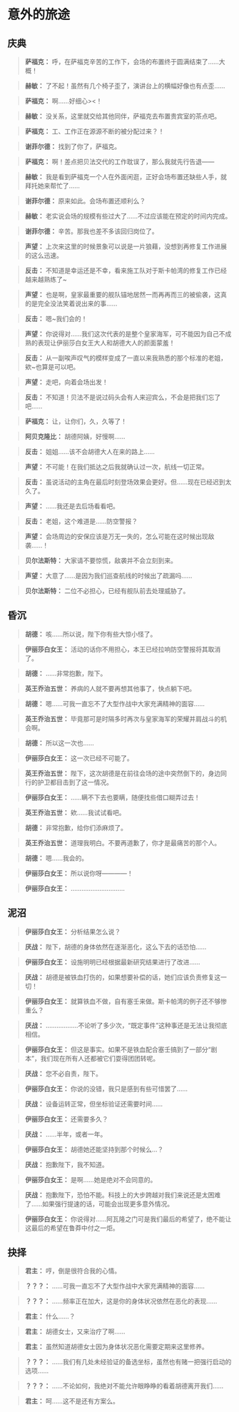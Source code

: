 # 意外的旅途

## 庆典

> **萨福克：**
> 呼，在萨福克辛苦的工作下，会场的布置终于圆满结束了……大概！

> **赫敏：**
> 了不起！虽然有几个椅子歪了，演讲台上的横幅好像也有点歪……

> **萨福克：**
> 啊……好细心><！

> **赫敏：**
> 没关系，这里就交给其他同伴，萨福克去布置贵宾室的茶点吧。

> **萨福克：**
> 工、工作正在源源不断的被分配过来？！

> **谢菲尔德：**
> 找到了你了，萨福克。

> **萨福克：**
> 啊！差点把贝法交代的工作耽误了，那么我就先行告退——

> **赫敏：**
> 我是看到萨福克一个人在外面闲逛，正好会场布置还缺些人手，就拜托她来帮忙了……

> **谢菲尔德：**
> 原来如此。会场布置还顺利么？

> **赫敏：**
> 老实说会场的规模有些过大了……不过应该能在预定的时间内完成。

> **谢菲尔德：**
> 辛苦。那我也差不多该回归岗位了。

> **声望：**
> 上次来这里的时候景象可以说是一片狼藉，没想到再修复工作进展的这么迅速。

> **反击：**
> 不知道是幸运还是不幸，看来施工队对于斯卡帕湾的修复工作已经越来越熟练了~

> **声望：**
> 也是啊，皇家最重要的舰队锚地居然一而再再而三的被偷袭，这真的是完全没法笑着说出来的事……

> **反击：**
> 嗯~我们会的！

> **声望：**
> 你说得对……我们这次代表的是整个皇家海军，可不能因为自己不成熟的表现让伊丽莎白女王大人和胡德大人的颜面蒙羞！

> **反击：**
> 从一副唉声叹气的模样变成了一直以来我熟悉的那个标准的老姐，欸~也算是可以吧。

> **声望：**
> 走吧，向着会场出发！

> **反击：**
> 不知道！贝法不是说过码头会有人来迎宾么，不会是把我们忘了吧……

> **萨福克：**
> 让，让你们，久，久等了！

> **阿贝克隆比：**
> 胡德阿姨，好慢啊……

> **反击：**
> 姐姐……该不会胡德大人在来的路上……

> **声望：**
> 不可能！在我们抵达之后我就确认过一次，航线一切正常。

> **反击：**
> 虽说活动的主角在最后时刻登场效果会更好。但……现在已经迟到太久了。

> **声望：**
> ……我还是去后场看看吧。

> **反击：**
> 老姐，这个难道是……防空警报？

> **声望：**
> 会场周边的安保应该是万无一失的，怎么可能在这时候出现敌袭……！

> **贝尔法斯特：**
> 大家请不要惊慌，敌袭并不会立刻到来。

> **声望：**
> 大意了……是因为我们巡查航线的时候出了疏漏吗……

> **贝尔法斯特：**
> 二位不必担心，已经有舰队前去处理威胁了。

## 昏沉

> **胡德：**
> 咳……所以说，陛下你有些大惊小怪了。

> **伊丽莎白女王：**
> 活动的话你不用担心，本王已经拉响防空警报将其取消了。

> **胡德：**
> ……非常抱歉，陛下。

> **英王乔治五世：**
> 养病的人就不要再想其他事了，快点躺下吧。

> **胡德：**
> 嗯……可我一直忘不了大型作战中大家充满精神的面容……

> **英王乔治五世：**
> 毕竟那可是时隔多时再次与皇家海军的荣耀并肩战斗的机会啊。

> **胡德：**
> 所以这一次也……

> **伊丽莎白女王：**
> 这一次已经不可能了。

> **英王乔治五世：**
> 陛下，这次胡德是在前往会场的途中突然倒下的，身边同行的护卫都目击到了这一情况。

> **伊丽莎白女王：**
> ……瞒不下去也要瞒，随便找些借口糊弄过去！

> **英王乔治五世：**
> 欸……我试试看吧。

> **胡德：**
> 非常抱歉，给你们添麻烦了。

> **英王乔治五世：**
> 道理我明白。不要再道歉了，你才是最痛苦的那个人。

> **胡德：**
> 嗯……我会的。

> **伊丽莎白女王：**
> 所以说你呀————！

> **伊丽莎白女王：**
> …………………………

## 泥沼

> **伊丽莎白女王：**
> 分析结果怎么说？

> **厌战：**
> 陛下，胡德的身体依然在逐渐恶化，这么下去的话恐怕……

> **伊丽莎白女王：**
> 设施明明已经根据最新研究结果进行了改进……

> **厌战：**
> 胡德是被铁血打伤的，如果想要补偿的话，她们应该负责修复这一切！

> **伊丽莎白女王：**
> 就算铁血不做，自有塞壬来做。斯卡帕湾的例子还不够惨重么？

> **厌战：**
> ………………不论听了多少次，“既定事件”这种事还是无法让我彻底相信。

> **伊丽莎白女王：**
> 但这是事实。如果不是铁血配合塞壬搞到了一部分“剧本”，我们现在所有人还都被它们耍得团团转呢。

> **厌战：**
> 您不必自责，陛下。

> **伊丽莎白女王：**
> 你说的没错，我只是感到有些可惜罢了……

> **厌战：**
> 设备运转正常，但坐标验证还需要时间……

> **伊丽莎白女王：**
> 还需要多久？

> **厌战：**
> ……半年，或者一年。

> **伊丽莎白女王：**
> 胡德她还能坚持到那个时候么…？

> **厌战：**
> 抱歉陛下，我不知道。

> **伊丽莎白女王：**
> 是啊……她是绝对不会同意的。

> **厌战：**
> 抱歉陛下，恐怕不能。科技上的大步跨越对我们来说还是太困难了……如果强行提速的话，可能会出现更多意外情况。

> **伊丽莎白女王：**
> 你说得对……阿瓦隆之门可是我们最后的希望了，绝不能让这最后的希望在鲁莽中付之一炬。

## 抉择

> **君主：**
> 哼，倒是很符合我的心情。

> **？？？：**
> ……可我一直忘不了大型作战中大家充满精神的面容……

> **？？？：**
> ……频率正在加大，这是你的身体状况依然在恶化的表现……

> **君主：**
> 什么……？

> **君主：**
> 胡德女士，又来治疗了啊……

> **君主：**
> 虽然知道胡德女士因为身体状况恶化需要定期来这里修养。

> **？？？：**
> ……我们有几处未经验证的备选坐标，虽然也有赌一把强行启动的选项……

> **？？？：**
> ……不论如何，我绝对不能允许眼睁睁的看着胡德离开我们……

> **君主：**
> 呵……这不是还有方案么。

